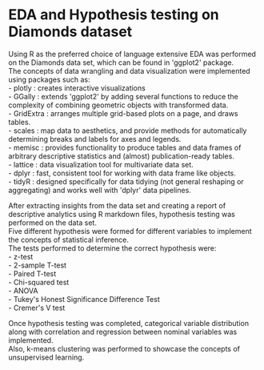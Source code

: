# EDA and Hypothesis testing on Diamonds dataset

Using R as the preferred choice of language extensive EDA was performed on the Diamonds data set, which can be found in 'ggplot2' package.  
The concepts of data wrangling and data visualization were implemented using packages such as:  
	- plotly : creates interactive visualizations  
	- GGally : extends 'ggplot2' by adding several functions to reduce the complexity of combining geometric objects with transformed data.  
	- GridExtra : arranges multiple grid-based plots on a page, and draws tables.  
	- scales : map data to aesthetics, and provide methods for automatically determining breaks and labels for axes and legends.  
	- memisc : provides functionality to produce tables and data frames of arbitrary descriptive statistics and (almost) publication-ready tables.  
	- lattice : data visualization tool for multivariate data set.  
	- dplyr : fast, consistent tool for working with data frame like objects.  
	- tidyR : designed specifically for data tidying (not general reshaping or aggregating) and works well with 'dplyr' data pipelines.  

After extracting insights from the data set and creating a report of descriptive analytics using R markdown files, hypothesis testing was performed on the data set.  
Five different hypothesis were formed for different variables to implement the concepts of statistical inference.  
The tests performed to determine the correct hypothesis were:  
	- z-test  
	- 2-sample T-test  
	- Paired T-test  
	- Chi-squared test  
	- ANOVA  
	- Tukey's Honest Significance Difference Test  
	- Cremer's V test  

Once hypothesis testing was completed, categorical variable distribution along with correlation and regression between nominal variables was implemented.  
Also, k-means clustering was performed to showcase the concepts of unsupervised learning.  